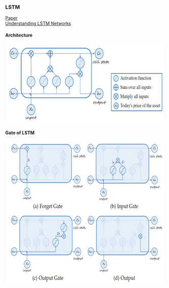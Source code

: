 ### LSTM
[Paper](http://www.bioinf.jku.at/publications/older/2604.pdf)  
[Understanding LSTM Networks](http://colah.github.io/posts/2015-08-Understanding-LSTMs/)

#### Architecture
<div align='center'>
  <img src='https://github.com/Luxlios/Figure/blob/main/CNN/lstm.png'height=250>
</div>

#### Gate of LSTM
<div align='center'>
  <img src='https://github.com/Luxlios/Figure/blob/main/CNN/lstm_parts.png'height=450>
</div>
